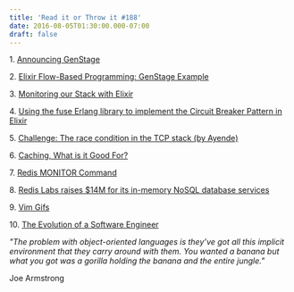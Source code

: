 ```yaml
---
title: 'Read it or Throw it #188'
date: 2016-08-05T01:30:00.000-07:00
draft: false
---
```


1. [Announcing GenStage](http://elixir-lang.org/blog/2016/07/14/announcing-genstage/)

2. [Elixir Flow-Based Programming: GenStage Example](http://www.elixirfbp.org/2016/07/genstage-example.html)  

3. [Monitoring our Stack with Elixir](https://m.alphasights.com/monitoring-our-stack-with-elixir-3f37023185e8)

4. [Using the fuse Erlang library to implement the Circuit Breaker Pattern in Elixir](http://blog.rokkincat.com/circuit-breakers-in-elixir/)

5. [Challenge: The race condition in the TCP stack (by Ayende)](https://ayende.com/blog/174881/challenge-the-race-condition-in-the-tcp-stack)

6. [Caching, What is it Good For?](http://sorentwo.com/2016/02/02/caching-what-is-it-good-for.html)

7. [Redis MONITOR Command](http://redis.io/commands/monitor)

8. [Redis Labs raises $14M for its in-memory NoSQL database services](http://social.techcrunch.com/2016/07/21/redis-labs-raises-14m-for-its-in-memory-nosql-database-services/)

9. [Vim Gifs](https://vimgifs.com/)

10. [The Evolution of a Software Engineer](https://medium.com/@webseanhickey/the-evolution-of-a-software-engineer-db854689243#.5udu73tbb)

  

  

_"The problem with object-oriented languages is they’ve got all this implicit environment that they carry around with them. You wanted a banana but what you got was a gorilla holding the banana and the entire jungle."_

Joe Armstrong